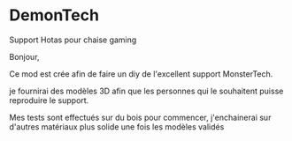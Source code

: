 # DemonTech
 Support Hotas pour chaise gaming

Bonjour,

Ce mod est crée afin de faire un diy de l'excellent support MonsterTech.

je fournirai des modèles 3D afin que les personnes qui le souhaitent puisse reproduire le support.

Mes tests sont effectués sur du bois pour commencer, j'enchainerai sur d'autres matériaux plus solide une fois les modèles validés
